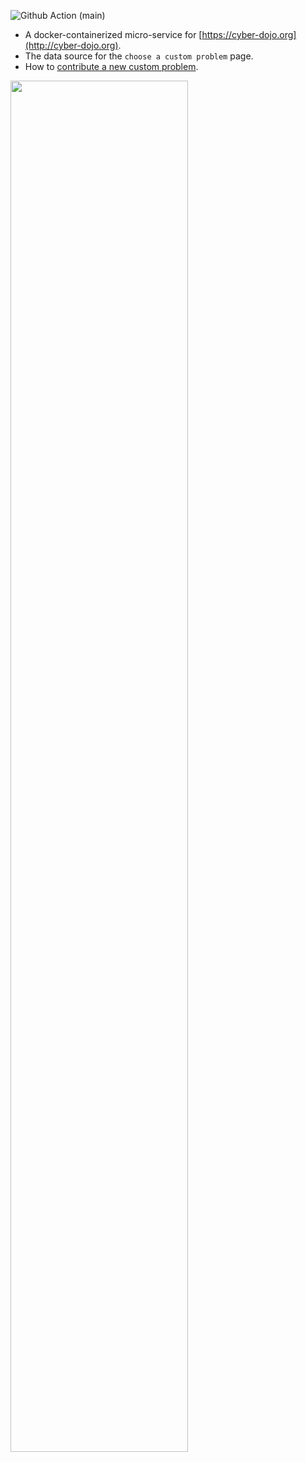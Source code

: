 ![Github Action (main)](https://github.com/cyber-dojo/custom-start-points/actions/workflows/main.yml/badge.svg)

- A docker-containerized micro-service for [https://cyber-dojo.org](http://cyber-dojo.org).
- The data source for the `choose a custom problem` page.
- How to [contribute a new custom problem](docs/contributing.md).

<img width="75%" src="https://user-images.githubusercontent.com/252118/97069640-7a560680-15c9-11eb-8bd6-8309c87df764.png">

